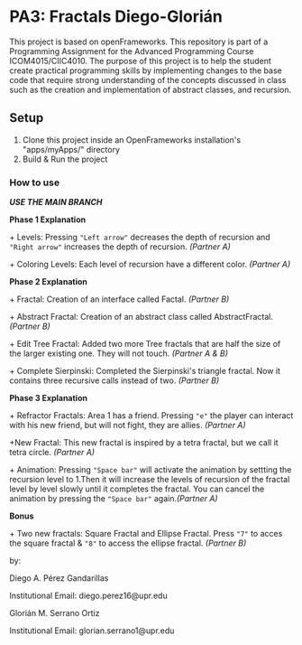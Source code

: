 # PA3: Fractals Diego-Glorián
This project is based on openFrameworks.
This repository is part of a Programming Assignment for the Advanced Programming Course ICOM4015/CIIC4010.
The purpose of this project is to help the student create practical programming skills by implementing changes to the base code that require strong understanding of the concepts discussed in class such as the creation and implementation of abstract classes, and recursion.


## Setup
1. Clone this project inside an OpenFrameworks installation's "apps/myApps/" directory
2. Build & Run the project

<h3>How to use</h3>

<p><b><i>USE THE MAIN BRANCH</b></i></p>

<b>Phase 1 Explanation</b>
<p>+ Levels: Pressing <code>"Left arrow"</code> decreases the depth of recursion and <code>"Right arrow"</code> increases the depth of recursion. <i>(Partner A)</i></p>
<p>+ Coloring Levels: Each level of recursion have a different color. <i>(Partner A)</i> </p>

<b>Phase 2 Explanation</b>
<p>+ Fractal: Creation of an interface called Factal. <i>(Partner B)</i> </p>
<p>+ Abstract Fractal: Creation of an abstract class called AbstractFractal. <i>(Partner B)</i></p>
<p>+ Edit Tree Fractal: Added two more Tree fractals that are half the size of the larger existing one. They will not touch. <i>(Partner A & B)</i></p>
<p>+ Complete Sierpinski: Completed the Sierpinski's triangle fractal. Now it contains three recursive calls instead of two. <i>(Partner B)</i></p>

<b>Phase 3 Explanation</b>
<p>+ Refractor Fractals: Area 1 has a friend. Pressing <code>"e"</code> the player can interact with his new friend, but will not fight, they are allies. <i>(Partner A)</i></p>
<p>+New Fractal: This new fractal is inspired by a tetra fractal, but we call it tetra circle. <i>(Partner A)</i></p>
<p>+ Animation: Pressing <code>"Space bar"</code> will activate the animation by settting the recursion level to 1.Then it will increase the levels of recursion of the fractal level by level slowly until it completes the fractal. You can cancel the animation by pressing the <code>"Space bar"</code> again.<i>(Partner A)</i></p>

<b>Bonus</b>
<p>+ Two new fractals: Square Fractal and Ellipse Fractal. Press <code>"7"</code> to acces the square fractal & <code>"8"</code> to access the ellipse fractal. <i>(Partner B)</i></p>


by:
<p>Diego A. Pérez Gandarillas </p>
</p>Institutional Email: diego.perez16@upr.edu </p>
<p>Glorián M. Serrano Ortiz  </p>
</p>Institutional Email: glorian.serrano1@upr.edu </p>
